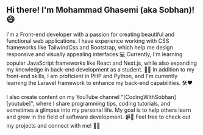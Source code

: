 ## Hi there! I'm Mohammad Ghasemi (aka Sobhan)! 😄

I'm a Front-end developer with a passion for creating beautiful and functional web applications. I have experience working with CSS frameworks like TailwindCss and Bootstrap, which help me design responsive and visually appealing interfaces.💻
Currently, I'm learning popular JavaScript frameworks like React and Next.js, while also expanding my knowledge in back-end development as a student. 🔭✨
In addition to my front-end skills, I am proficient in PHP and Python, and I'm currently learning the Laravel framework to enhance my back-end capabilities. 🛠️❤️

I also create content on my YouTube channel "[CodingWithSobhan][youtube]", where I share programming tips, coding tutorials, and sometimes a glimpse into my personal life. My goal is to help others learn and grow in the field of software development. 📹🌱
Feel free to check out my projects and connect with me! 🤗💬

